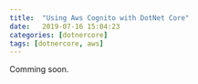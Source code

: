 ```yaml
---
title:  "Using Aws Cognito with DotNet Core"
date:   2019-07-16 15:04:23
categories: [dotnercore]
tags: [dotnercore, aws]
---
```

Comming soon.

